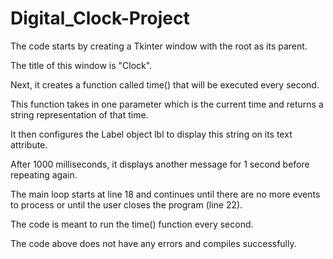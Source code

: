 # Digital_Clock-Project

The code starts by creating a Tkinter window with the root as its parent.

 The title of this window is "Clock".
 
 Next, it creates a function called time() that will be executed every second.
 
 This function takes in one parameter which is the current time and returns a string representation of that time.
 
 It then configures the Label object lbl to display this string on its text attribute.
 
 After 1000 milliseconds, it displays another message for 1 second before repeating again.
 
 The main loop starts at line 18 and continues until there are no more events to process or until the user closes the program (line 22).
 
 The code is meant to run the time() function every second.
 
 The code above does not have any errors and compiles successfully.
 
